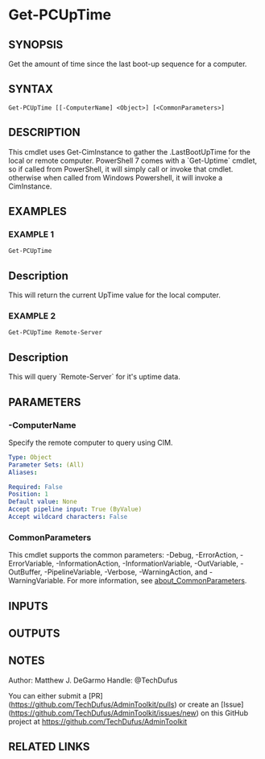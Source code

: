 # Get-PCUpTime

## SYNOPSIS
Get the amount of time since the last boot-up sequence for a computer.

## SYNTAX

```
Get-PCUpTime [[-ComputerName] <Object>] [<CommonParameters>]
```

## DESCRIPTION
This cmdlet uses Get-CimInstance to gather the .LastBootUpTime for the local or remote computer. 
PowerShell 7 comes with a \`Get-Uptime\` cmdlet, so if called from PowerShell, it will simply call or invoke that cmdlet.
otherwise when called from Windows Powershell, it will invoke a CimInstance.

## EXAMPLES

### EXAMPLE 1
```
Get-PCUpTime
```

Description
-----------
This will return the current UpTime value for the local computer.

### EXAMPLE 2
```
Get-PCUpTime Remote-Server
```

Description
-----------
This will query \`Remote-Server\` for it's uptime data.

## PARAMETERS

### -ComputerName
Specify the remote computer to query using CIM.

```yaml
Type: Object
Parameter Sets: (All)
Aliases:

Required: False
Position: 1
Default value: None
Accept pipeline input: True (ByValue)
Accept wildcard characters: False
```

### CommonParameters
This cmdlet supports the common parameters: -Debug, -ErrorAction, -ErrorVariable, -InformationAction, -InformationVariable, -OutVariable, -OutBuffer, -PipelineVariable, -Verbose, -WarningAction, and -WarningVariable. For more information, see [about_CommonParameters](http://go.microsoft.com/fwlink/?LinkID=113216).

## INPUTS

## OUTPUTS

## NOTES
Author: Matthew J.
DeGarmo
Handle: @TechDufus

You can either submit a \[PR\](https://github.com/TechDufus/AdminToolkit/pulls)
    or create an \[Issue\](https://github.com/TechDufus/AdminToolkit/issues/new)
    on this GitHub project at https://github.com/TechDufus/AdminToolkit

## RELATED LINKS
